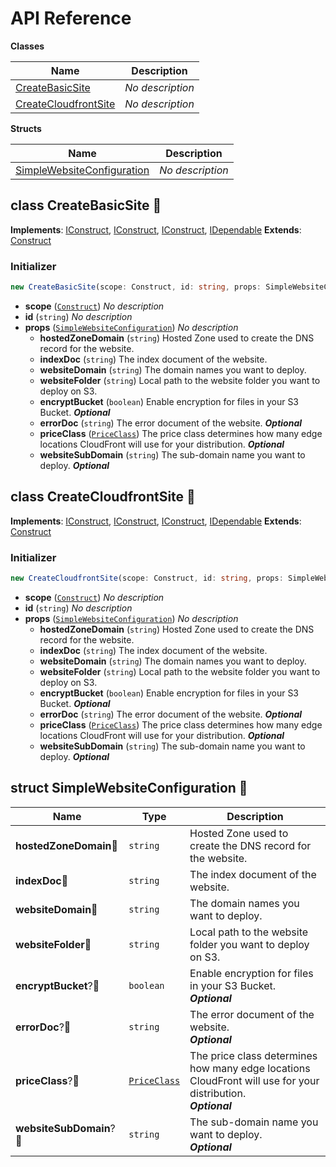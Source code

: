 # API Reference

**Classes**

Name|Description
----|-----------
[CreateBasicSite](#cdk-simplewebsite-deploy-createbasicsite)|*No description*
[CreateCloudfrontSite](#cdk-simplewebsite-deploy-createcloudfrontsite)|*No description*


**Structs**

Name|Description
----|-----------
[SimpleWebsiteConfiguration](#cdk-simplewebsite-deploy-simplewebsiteconfiguration)|*No description*



## class CreateBasicSite 🔹 <a id="cdk-simplewebsite-deploy-createbasicsite"></a>



__Implements__: [IConstruct](#constructs-iconstruct), [IConstruct](#aws-cdk-core-iconstruct), [IConstruct](#constructs-iconstruct), [IDependable](#aws-cdk-core-idependable)
__Extends__: [Construct](#aws-cdk-core-construct)

### Initializer




```ts
new CreateBasicSite(scope: Construct, id: string, props: SimpleWebsiteConfiguration)
```

* **scope** (<code>[Construct](#aws-cdk-core-construct)</code>)  *No description*
* **id** (<code>string</code>)  *No description*
* **props** (<code>[SimpleWebsiteConfiguration](#cdk-simplewebsite-deploy-simplewebsiteconfiguration)</code>)  *No description*
  * **hostedZoneDomain** (<code>string</code>)  Hosted Zone used to create the DNS record for the website. 
  * **indexDoc** (<code>string</code>)  The index document of the website. 
  * **websiteDomain** (<code>string</code>)  The domain names you want to deploy. 
  * **websiteFolder** (<code>string</code>)  Local path to the website folder you want to deploy on S3. 
  * **encryptBucket** (<code>boolean</code>)  Enable encryption for files in your S3 Bucket. __*Optional*__
  * **errorDoc** (<code>string</code>)  The error document of the website. __*Optional*__
  * **priceClass** (<code>[PriceClass](#aws-cdk-aws-cloudfront-priceclass)</code>)  The price class determines how many edge locations CloudFront will use for your distribution. __*Optional*__
  * **websiteSubDomain** (<code>string</code>)  The sub-domain name you want to deploy. __*Optional*__




## class CreateCloudfrontSite 🔹 <a id="cdk-simplewebsite-deploy-createcloudfrontsite"></a>



__Implements__: [IConstruct](#constructs-iconstruct), [IConstruct](#aws-cdk-core-iconstruct), [IConstruct](#constructs-iconstruct), [IDependable](#aws-cdk-core-idependable)
__Extends__: [Construct](#aws-cdk-core-construct)

### Initializer




```ts
new CreateCloudfrontSite(scope: Construct, id: string, props: SimpleWebsiteConfiguration)
```

* **scope** (<code>[Construct](#aws-cdk-core-construct)</code>)  *No description*
* **id** (<code>string</code>)  *No description*
* **props** (<code>[SimpleWebsiteConfiguration](#cdk-simplewebsite-deploy-simplewebsiteconfiguration)</code>)  *No description*
  * **hostedZoneDomain** (<code>string</code>)  Hosted Zone used to create the DNS record for the website. 
  * **indexDoc** (<code>string</code>)  The index document of the website. 
  * **websiteDomain** (<code>string</code>)  The domain names you want to deploy. 
  * **websiteFolder** (<code>string</code>)  Local path to the website folder you want to deploy on S3. 
  * **encryptBucket** (<code>boolean</code>)  Enable encryption for files in your S3 Bucket. __*Optional*__
  * **errorDoc** (<code>string</code>)  The error document of the website. __*Optional*__
  * **priceClass** (<code>[PriceClass](#aws-cdk-aws-cloudfront-priceclass)</code>)  The price class determines how many edge locations CloudFront will use for your distribution. __*Optional*__
  * **websiteSubDomain** (<code>string</code>)  The sub-domain name you want to deploy. __*Optional*__




## struct SimpleWebsiteConfiguration 🔹 <a id="cdk-simplewebsite-deploy-simplewebsiteconfiguration"></a>






Name | Type | Description 
-----|------|-------------
**hostedZoneDomain**🔹 | <code>string</code> | Hosted Zone used to create the DNS record for the website.
**indexDoc**🔹 | <code>string</code> | The index document of the website.
**websiteDomain**🔹 | <code>string</code> | The domain names you want to deploy.
**websiteFolder**🔹 | <code>string</code> | Local path to the website folder you want to deploy on S3.
**encryptBucket**?🔹 | <code>boolean</code> | Enable encryption for files in your S3 Bucket.<br/>__*Optional*__
**errorDoc**?🔹 | <code>string</code> | The error document of the website.<br/>__*Optional*__
**priceClass**?🔹 | <code>[PriceClass](#aws-cdk-aws-cloudfront-priceclass)</code> | The price class determines how many edge locations CloudFront will use for your distribution.<br/>__*Optional*__
**websiteSubDomain**?🔹 | <code>string</code> | The sub-domain name you want to deploy.<br/>__*Optional*__



